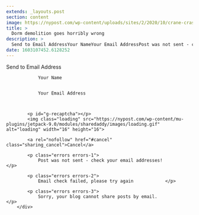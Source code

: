 ```yaml
--- 
extends: _layouts.post 
section: content 
image: https://nypost.com/wp-content/uploads/sites/2/2020/10/crane-crash-wp-thumb.jpg?quality=90&strip=all&w=1200 
title: > 
  Dorm demolition goes horribly wrong 
description: > 
  Send to Email AddressYour NameYour Email AddressPost was not sent - check your email addresses!Email check failed, please try againSorry, your blog cannot share posts by email. 
date: 1603107452.6128252 
--- 
```

<div>
			Send to Email Address
			

			
				Your Name
				

				Your Email Address
				

						
			<p id="g-recaptcha"></p>
			<img class="loading" src="https://nypost.com/wp-content/mu-plugins/jetpack-9.0/modules/sharedaddy/images/loading.gif" alt="loading" width="16" height="16">
			
			<a rel="nofollow" href="#cancel" class="sharing_cancel">Cancel</a>

			<p class="errors errors-1">
				Post was not sent - check your email addresses!			</p>

			<p class="errors errors-2">
				Email check failed, please try again			</p>

			<p class="errors errors-3">
				Sorry, your blog cannot share posts by email.			</p>
		</div>